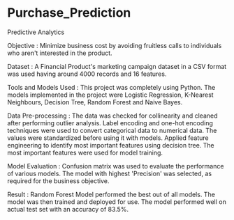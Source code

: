 # Purchase_Prediction
Predictive Analytics

Objective : Minimize business cost by avoiding fruitless calls to individuals who aren't interested in the product.

Dataset : A Financial Product's marketing campaign dataset in a CSV format was used having around 4000 records and 16 features. 

Tools and Models Used : This project was completely using Python. The models implemented in the project were Logistic Regression, K-Nearest Neighbours, Decision Tree, Random Forest and Naive Bayes.

Data Pre-processing : The data was checked for collinearity and cleaned after performing outlier analysis. Label encoding and one-hot encoding techniques were used to convert categorical data to numerical data. The values were standardized before using it with models. Applied feature engineering to identify most important features using decision tree. The most important features were used for model training.

Model Evaluation : Confusion matrix was used to evaluate the performance of various models. The model with highest 'Precision' was selected, as required for the business objective.

Result : Random Forest Model performed the best out of all models. The model was then trained and deployed for use. The model performed well on actual test set with an accuracy of 83.5%.
